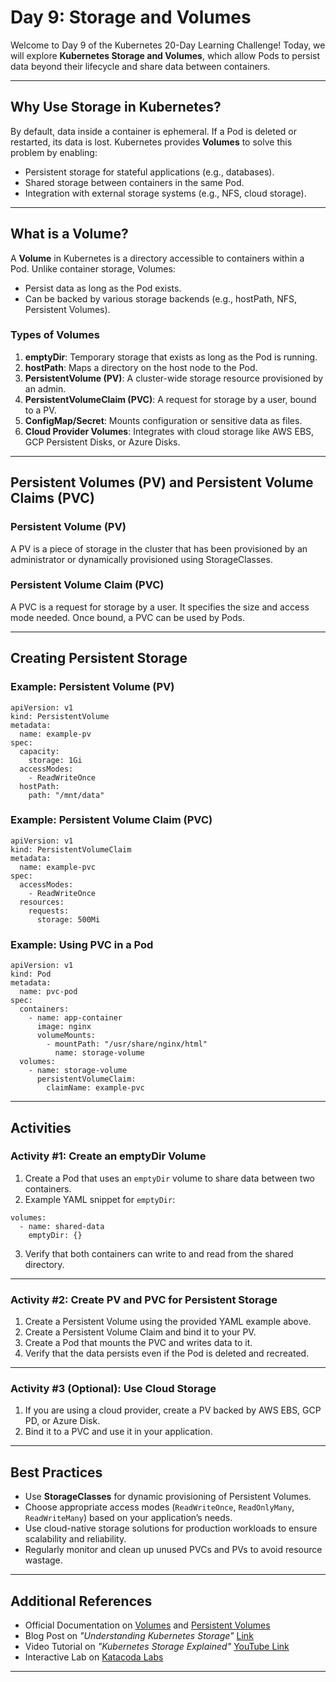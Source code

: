 
# Day 9: Storage and Volumes

Welcome to Day 9 of the Kubernetes 20-Day Learning Challenge! Today, we will explore **Kubernetes Storage and Volumes**, which allow Pods to persist data beyond their lifecycle and share data between containers.

---

## **Why Use Storage in Kubernetes?**

By default, data inside a container is ephemeral. If a Pod is deleted or restarted, its data is lost. Kubernetes provides **Volumes** to solve this problem by enabling:
- Persistent storage for stateful applications (e.g., databases).
- Shared storage between containers in the same Pod.
- Integration with external storage systems (e.g., NFS, cloud storage).

---

## **What is a Volume?**

A **Volume** in Kubernetes is a directory accessible to containers within a Pod. Unlike container storage, Volumes:
- Persist data as long as the Pod exists.
- Can be backed by various storage backends (e.g., hostPath, NFS, Persistent Volumes).

### **Types of Volumes**
1. **emptyDir**: Temporary storage that exists as long as the Pod is running.
2. **hostPath**: Maps a directory on the host node to the Pod.
3. **PersistentVolume (PV)**: A cluster-wide storage resource provisioned by an admin.
4. **PersistentVolumeClaim (PVC)**: A request for storage by a user, bound to a PV.
5. **ConfigMap/Secret**: Mounts configuration or sensitive data as files.
6. **Cloud Provider Volumes**: Integrates with cloud storage like AWS EBS, GCP Persistent Disks, or Azure Disks.

---

## **Persistent Volumes (PV) and Persistent Volume Claims (PVC)**

### Persistent Volume (PV)
A PV is a piece of storage in the cluster that has been provisioned by an administrator or dynamically provisioned using StorageClasses.

### Persistent Volume Claim (PVC)
A PVC is a request for storage by a user. It specifies the size and access mode needed. Once bound, a PVC can be used by Pods.

---

## **Creating Persistent Storage**

### Example: Persistent Volume (PV)

```
apiVersion: v1
kind: PersistentVolume
metadata:
  name: example-pv
spec:
  capacity:
    storage: 1Gi
  accessModes:
    - ReadWriteOnce
  hostPath:
    path: "/mnt/data"
```

### Example: Persistent Volume Claim (PVC)

```
apiVersion: v1
kind: PersistentVolumeClaim
metadata:
  name: example-pvc
spec:
  accessModes:
    - ReadWriteOnce
  resources:
    requests:
      storage: 500Mi
```

### Example: Using PVC in a Pod

```
apiVersion: v1
kind: Pod
metadata:
  name: pvc-pod
spec:
  containers:
    - name: app-container
      image: nginx
      volumeMounts:
        - mountPath: "/usr/share/nginx/html"
          name: storage-volume
  volumes:
    - name: storage-volume
      persistentVolumeClaim:
        claimName: example-pvc
```

---

## **Activities**

### Activity #1: Create an emptyDir Volume
1. Create a Pod that uses an `emptyDir` volume to share data between two containers.
2. Example YAML snippet for `emptyDir`:

```
volumes:
  - name: shared-data
    emptyDir: {}
```

3. Verify that both containers can write to and read from the shared directory.

---

### Activity #2: Create PV and PVC for Persistent Storage
1. Create a Persistent Volume using the provided YAML example above.
2. Create a Persistent Volume Claim and bind it to your PV.
3. Create a Pod that mounts the PVC and writes data to it.
4. Verify that the data persists even if the Pod is deleted and recreated.

---

### Activity #3 (Optional): Use Cloud Storage
1. If you are using a cloud provider, create a PV backed by AWS EBS, GCP PD, or Azure Disk.
2. Bind it to a PVC and use it in your application.

---

## **Best Practices**

- Use **StorageClasses** for dynamic provisioning of Persistent Volumes.
- Choose appropriate access modes (`ReadWriteOnce`, `ReadOnlyMany`, `ReadWriteMany`) based on your application’s needs.
- Use cloud-native storage solutions for production workloads to ensure scalability and reliability.
- Regularly monitor and clean up unused PVCs and PVs to avoid resource wastage.

---

## **Additional References**

- Official Documentation on [Volumes](https://kubernetes.io/docs/concepts/storage/volumes/) and [Persistent Volumes](https://kubernetes.io/docs/concepts/storage/persistent-volumes/)
- Blog Post on *"Understanding Kubernetes Storage"* [Link](https://www.cncf.io/blog/understanding-kubernetes-storage/)
- Video Tutorial on *"Kubernetes Storage Explained"* [YouTube Link](https://www.youtube.com/watch?v=JIbIYCM48to)
- Interactive Lab on [Katacoda Labs](https://www.katacoda.com/courses/kubernetes)

---
